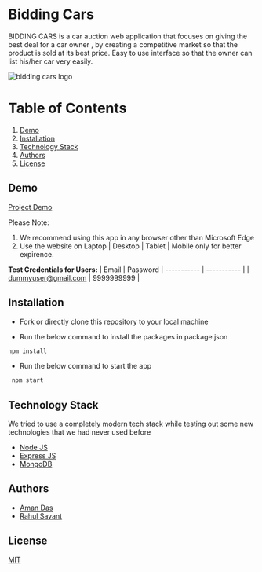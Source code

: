 # Bidding Cars

BIDDING CARS is a car auction web application that focuses on giving the best deal for a car owner , by creating a competitive market so that the product is sold at its best price. Easy to use interface so that the owner can list his/her car very easily.

![bidding cars logo](https://user-images.githubusercontent.com/69381563/204001172-b7efcf1b-5307-480b-ad72-819a6dc28832.PNG)

# Table of Contents

1. [Demo](#demo)
2. [Installation](#installation)
3. [Technology Stack](#technology-stack)
4. [Authors](#authors)
5. [License](#license)

## Demo

[Project Demo](https://biddingcars.netlify.app)

Please Note:

1. We recommend using this app in any browser other than Microsoft Edge
2. Use the website on Laptop | Desktop | Tablet | Mobile only for better expirence.

**Test Credentials for Users:**
| Email | Password
| ----------- | -----------  |
| dummyuser@gmail.com | 9999999999 |


## Installation

- Fork or directly clone this repository to your local machine

- Run the below command to install the packages in package.json

```bash
npm install
```

- Run the below command to start the app

```bash
 npm start
```

## Technology Stack

We tried to use a completely modern tech stack while testing out some new technologies that we had never used before

- [Node JS](https://nodejs.org/en/)
- [Express JS](https://expressjs.com/)
- [MongoDB](https://www.mongodb.com/)

## Authors

- [Aman Das](https://github.com/AmanDas2000)
- [Rahul Savant](https://github.com/rahulsawant17)

## License

[MIT](https://opensource.org/licenses/MIT)
